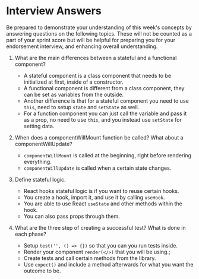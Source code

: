 # Interview Answers
Be prepared to demonstrate your understanding of this week's concepts by answering questions on the following topics. These will not be counted as a part of your sprint score but will be helpful for preparing you for your endorsement interview, and enhancing overall understanding.

1. What are the main differences between a stateful and a functional component?
   - A stateful component is a class component that needs to be initialized at first, inside of a constructor.
   - A functional component is different from a class component, they can be set as variables from the outside.
   - Another difference is that for a stateful component you need to use `this`, need to setup `state` and `setState` as well.
   - For a function component you can just call the variable and pass it as a prop, no need to use `this`, and you instead use `setState` for setting data.

2. When does a componentWillMount function be called? What about a componentWillUpdate?
   - `componentWillMount` is called at the beginning, right before rendering everything.
   - `componentWillUpdate` is called when a certain state changes.

3. Define stateful logic.
   - React hooks stateful logic is if you want to reuse certain hooks.
   - You create a hook, import it, and use it by calling `useHook`.
   - You are able to use React `useState` and other methods within the hook.
   - You can also pass props through them.

4. What are the three step of creating a successful test? What is done in each phase?
   - Setup `test('', () => {})` so that you can you run tests inside.
   - Render your component `render(</>)` that you will be using.;
   - Create tests and call certain methods from the library.
   - Use `expect()` and include a method afterwards for what you want the outcome to be.

